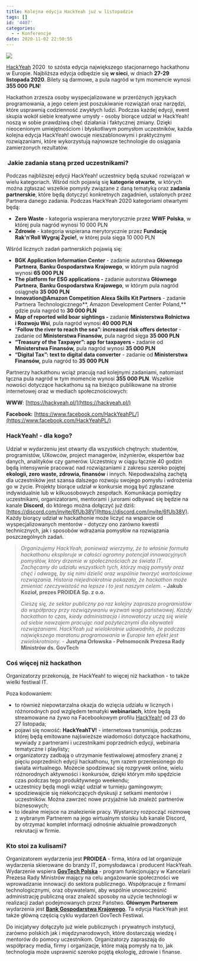 ```yaml
---
title: Kolejna edycja HackYeah już w listopadzie
tags: []
id: '4407'
categories:
  - - Konferencje
date: 2020-11-02 22:50:55
---
```


![](https://codecouple.pl/wp-content/uploads/2020/11/hackyeah.png)

[HackYeah](https://www.facebook.com/events/311623010038492/) 2020  to szósta edycja największego stacjonarnego hackathonu w Europie. Najbliższa edycja odbędzie się **w sieci**, w dniach **27-29 listopada 2020**. Bilety są darmowe, a pula nagród w tym momencie wynosi **355 000** **PLN**!
<!-- more -->
Hackathon zrzesza osoby wyspecjalizowane w przeróżnych językach programowania, a jego celem jest poszukiwanie rozwiązań oraz narzędzi, które usprawnią codzienność zwykłych ludzi. Podczas każdej edycji, event skupia wokół siebie kreatywne umysły - osoby biorące udział w HackYeah! noszą w sobie prawdziwą chęć działania i faktycznej zmiany. Dzięki nieocenionym umiejętnościom i błyskotliwym pomysłom uczestników, każda kolejna edycja HackYeah! owocuje nieszablonowymi i praktycznymi rozwiązaniami, które wykorzystują najnowsze technologie do osiągania zamierzonych rezultatów.

###  Jakie zadania staną przed uczestnikami?

 Podczas najbliższej edycji HackYeah! uczestnicy będą szukać rozwiązań w wielu kategoriach. Wśród nich pojawią się **kategorie otwarte**, w których można zgłaszać wszelkie pomysły związane z daną tematyką oraz **zadania partnerskie**, które będą dotyczyć konkretnych zagadnień, ustalonych przez Partnera danego zadania. Podczas HackYeah 2020 kategoriami otwartymi będą:

*   **Zero Waste** - kategoria wspierana merytorycznie przez **WWF Polska**, w której pula nagród wynosi 10 000 PLN
*   **Zdrowie** - kategoria wspierana merytorycznie przez **Fundację Rak'n'Roll Wygraj Życie!**, w której pula sięga 10 000 PLN

Wśród licznych zadań partnerskich pojawią się:

*   **BGK Application Information Center** - zadanie autorstwa **Głównego Partnera**, **Banku Gospodarstwa Krajowego**, w którym pula nagród wynosi **65 000 PLN**
*   **The platform for ESG applications -** zadanie autorstwa **Głównego Partnera**, **Banku Gospodarstwa Krajowego**, w którym pula nagród osiągnęła **35 000 PLN**
*   **Innovation@Amazon Competition Alexa Skills Kit Partners** - zadanie Partnera Technologicznego**, Amazon Development Center Poland,** gdzie pula nagród to **30 000 PLN**
*   **Map of reported wild boar sightings -** zadanie **Ministerstwa Rolnictwa i Rozwoju Wsi**, pula nagród wynosi **40 000 PLN**
*   “**Follow the river to reach the sea”: increased risk offers detector** - zadanie od **Ministerstwa Finansów,** pula nagród sięga **35 000 PLN**
*   **“Treasury of the Taxpayer”: app for taxpayers -** zadanie od **Ministerstwa Finansów,** pula nagród wynosi **35 000 PLN**
*   **“Digital Tax”: text to digital data converter** - zadanie od **Ministerstwa Finansów,** pula nagród to **35 000 PLN**

Partnerzy hackathonu wciąż pracują nad kolejnymi zadaniami, natomiast łączna pula nagród w tym momencie wynosi **355 000 PLN**. Wszelkie nowości dotyczące hackathonu są na bieżąco publikowane na stronie internetowej oraz w mediach społecznościowych:

**WWW**: [https://hackyeah.pl/](https://hackyeah.pl/)

**Facebook:** [https://www.facebook.com/HackYeahPL/](https://www.facebook.com/HackYeahPL/)

### HackYeah! - dla kogo?

Udział w wydarzeniu jest otwarty dla wszystkich chętnych: studentów, programistów, UXowców, project managerów, inżynierów, ekspertów baz danych, analityków czy gamerów. Uczestnicy w ciągu łącznie 40 godzin będą intensywnie pracować nad rozwiązaniami z zakresu szeroko pojętej **ekologii, zero waste, zdrowia, finansów** i innych. Niepodważalną zachętą dla uczestników jest szansa dalszego rozwoju swojego pomysłu i wdrożenia go w życie. Projekty biorące udział w konkursie mogą być zgłaszane indywidualnie lub w kilkuosobowych zespołach. Komunikacja pomiędzy uczestnikami, organizatorami, mentorami i jurorami odbywać się będzie na kanale **Discord**, do którego można dołączyć już dziś: [https://discord.com/invite/6fUb38V](https://discord.com/invite/6fUb38V). Każdy biorący udział w hackathonie może liczyć na wsparcie od wyspecjalizowanych mentorów - dotyczy ono zarówno kwestii technicznych, jak i sposobów wdrażania pomysłów na rozwiązania poszczególnych zadań.

> _Organizujemy HackYeah, ponieważ wierzymy, że to właśnie formuła hackathonu eksploruje w całości ogromny potencjał innowacyjnych pomysłów, który drzemie w społecznościach ze świata IT. Zachęcamy do udziału wszystkich tych, którzy mają pomysły oraz chęć i odwagę, by się nimi dzielić oraz wspólnie tworzyć wartościowe rozwiązania. Historia niejednokrotnie pokazała, że hackathon może zmieniać rzeczywistość na lepsze i to jest naszym celem._ **\- Jakub Kozioł, prezes PROIDEA Sp. z o.o.**
> 
> _Cieszę się, że sektor publiczny po raz kolejny zaprasza programistów do współpracy przy rozwiązywaniu wyzwań wagi państwowej. Każdy hackathon to czas, kiedy administracja i innowatorzy uczą się wiele od siebie nawzajem pracując nad pożytecznymi dla obywateli rozwiązaniami. HackYeah już wielokrotnie udowodniło, że podczas największego maratonu programowania w Europie ten efekt jest zwielokrotniony._ - **Justyna Orłowska - Pełnomocnik Prezesa Rady Ministrów ds. GovTech**

### Coś więcej niż hackathon

Organizatorzy przekonują, że HackYeah! to więcej niż hackathon - to także wielki festiwal IT.

Poza kodowaniem:

*   to również niepowtarzalna okazja do wzięcia udziału w licznych i różnorodnych pod względem tematyki **webinariach**, które będą streamowane na żywo na Facebookowym profilu [HackYeah!](https://www.facebook.com/HackYeahPL/) od 23 do 27 listopada;
*   pojawi się nowość: **HackYeahTV!** - internetowa transmisja, podczas której będą emitowane najświeższe wiadomości dotyczące hackathonu, wywiady z partnerami i uczestnikami poprzednich edycji, webinaria tematyczne i playlisty;
*   organizatorzy zadbają o utrzymanie festiwalowej atmosfery znanej z pięciu poprzednich edycji hackathonu, tym razem przeniesionego do świata wirtualnego. Możecie spodziewać się rozgrywek online, wielu różnorodnych aktywności i konkursów, dzięki którym miło spędzicie czas podczas tego produktywnego weekendu;
*   uczestnicy będą mogli wziąć udział w turnieju gamingowym;
*   spodziewajcie się niekończących dyskusji z setkami mentorów i uczestników. Można zawrzeć nowe przyjaźnie lub znaleźć partnerów biznesowych;
*   to idealne miejsce na znalezienie pracy. Wystarczy rozpocząć rozmowę z wybranym Partnerem na jego wirtualnym stoisku lub kanale Discord, by otrzymać komplet informacji odnośnie aktualnie prowadzonych rekrutacji w firmie.

### Kto stoi za kulisami?

Organizatorem wydarzenia jest **PROIDEA** - firma, która od lat organizuje wydarzenia skierowane do branży IT, pomysłodawca i producent HackYeah. Wydarzenie wspiera [**GovTech Polska**](https://www.facebook.com/GovTechPolska) - program funkcjonujący w Kancelarii Prezesa Rady Ministrów mający na celu angażowanie społeczności we wprowadzanie innowacji do sektora publicznego. Współpracuje z firmami technologicznymi, oraz obywatelami, aby wspólnie unowocześnić administrację publiczną oraz znaleźć sposoby na użycie technologii w realizacji zadań podejmowanych przez Państwo. **Głównym Partnerem** wydarzenia jest [**Bank Gospodarstwa Krajowego**](https://www.facebook.com/BankGospodarstwaKrajowego). Ta edycja HackYeah jest także główną częścią cyklu wydarzeń GovTech Festiwal.

Do inicjatywy dołączyło już wiele publicznych i prywatnych instytucji, zarówno polskich jak i międzynarodowych, które dostarczają wiedzę i mentorów do pomocy uczestnikom. Organizatorzy zapraszają do współpracy media, firmy i organizacje, które mają pomysły na to, jak technologia może usprawnić szeroko pojętą ekologię, zdrowie i finanse.